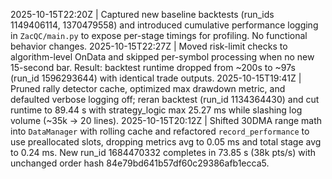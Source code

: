 2025-10-15T22:20Z | Captured new baseline backtests (run_ids 1149406114, 1370479558) and introduced cumulative performance logging in `ZacQC/main.py` to expose per-stage timings for profiling. No functional behavior changes.
2025-10-15T22:27Z | Moved risk-limit checks to algorithm-level OnData and skipped per-symbol processing when no new 15-second bar. Result: backtest runtime dropped from ~200s to ~97s (run_id 1596293644) with identical trade outputs.
2025-10-15T19:41Z | Pruned rally detector cache, optimized max drawdown metric, and defaulted verbose logging off; reran backtest (run_id 1134364430) and cut runtime to 89.44 s with strategy_logic max 25.27 ms while slashing log volume (~35k → 20 lines).
2025-10-15T20:12Z | Shifted 30DMA range math into `DataManager` with rolling cache and refactored `record_performance` to use preallocated slots, dropping metrics avg to 0.05 ms and total stage avg to 0.24 ms. New run_id 1684470332 completes in 73.85 s (38k pts/s) with unchanged order hash 84e79bd641b57df60c29386afb1ecca5.
